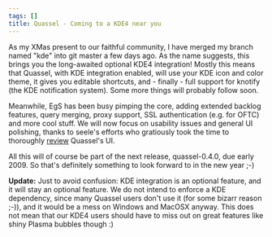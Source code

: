 ```yaml
---
tags: []
title: Quassel - Coming to a KDE4 near you
---
```

As my XMas present to our faithful community, I have merged my branch named "kde" into git master a few days ago. As the name suggests, this brings you the long-awaited optional KDE4 integration! Mostly this means that Quassel, with KDE integration enabled, will use your KDE icon and color theme, it gives you editable shortcuts, and - finally - full support for knotify (the KDE notification system). Some more things will probably follow soon.

Meanwhile, EgS has been busy pimping the core, adding extended backlog features, query merging, proxy support, SSL authentication (e.g. for OFTC) and more cool stuff. We will now focus on usability issues and general UI polishing, thanks to seele's efforts who gratiously took the time to thoroughly <a href="http://weblog.obso1337.org/2008/expert-review-of-quassel-031/">review</a> Quassel's UI.

All this will of course be part of the next release, quassel-0.4.0, due early 2009. So that's definitely something to look forward to in the new year ;-)

<strong>Update:</strong> Just to avoid confusion: KDE integration is an optional feature, and it will stay an optional feature. We do not intend to enforce a KDE dependency, since many Quassel users don't use it (for some bizarr reason ;-)), and it would be a mess on Windows and MacOSX anyway. This does not mean that our KDE4 users should have to miss out on great features like shiny Plasma bubbles though :)
<!--break-->
